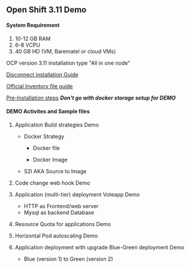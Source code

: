 ## Open Shift 3.11 Demo 

#### System Requirement
1. 10-12 GB RAM
2. 6-8 VCPU
3. 40 GB HD
(VM, Barematel or cloud VMs)

OCP version 3.11 installation type "All in one node" 

[Disconnect installation Guide](https://docs.openshift.com/container-platform/3.11/install/disconnected_install.html)


[Official Inventory file guide](https://docs.openshift.com/container-platform/3.11/install/configuring_inventory_file.html)

[Pre-Installation steps](https://docs.openshift.com/container-platform/3.11/install/host_preparation.html)
***Don't go with docker storage setup for DEMO***

#### DEMO Activites and Sample files
1. Application Build strategies Demo 
   - Docker Strategy 
     - Docker file
       
     - Docker Image
    
           
   - S2I AKA Source to Image
       

2. Code change web hook Demo 
3. Application (multi-tier) deployment Voteapp Demo
   - HTTP as Frontend/web server
   - Mysql as backend Database
4. Resource Quota for applications Demo
5. Horizontal Pod autoscaling Demo
6. Application deployment with upgrade Blue-Green deployment Demo
   - Blue (version 1) to Green (version 2)


